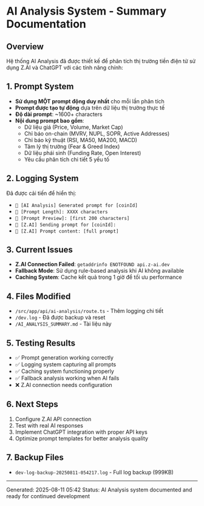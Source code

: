 # AI Analysis System - Summary Documentation

## Overview
Hệ thống AI Analysis đã được thiết kế để phân tích thị trường tiền điện tử sử dụng Z.AI và ChatGPT với các tính năng chính:

## 1. Prompt System
- **Sử dụng MỘT prompt động duy nhất** cho mỗi lần phân tích
- **Prompt được tạo tự động** dựa trên dữ liệu thị trường thực tế
- **Độ dài prompt**: ~1600+ characters
- **Nội dung prompt bao gồm**:
  - Dữ liệu giá (Price, Volume, Market Cap)
  - Chỉ báo on-chain (MVRV, NUPL, SOPR, Active Addresses)
  - Chỉ báo kỹ thuật (RSI, MA50, MA200, MACD)
  - Tâm lý thị trường (Fear & Greed Index)
  - Dữ liệu phái sinh (Funding Rate, Open Interest)
  - Yêu cầu phân tích chi tiết 5 yếu tố

## 2. Logging System
Đã được cải tiến để hiển thị:
- `🤖 [AI Analysis] Generated prompt for [coinId]`
- `📄 [Prompt Length]: XXXX characters`
- `📝 [Prompt Preview]: [first 200 characters]`
- `🤖 [Z.AI] Sending prompt for [coinId]:`
- `📝 [Z.AI] Prompt content: [full prompt]`

## 3. Current Issues
- **Z.AI Connection Failed**: `getaddrinfo ENOTFOUND api.z-ai.dev`
- **Fallback Mode**: Sử dụng rule-based analysis khi AI không available
- **Caching System**: Cache kết quả trong 1 giờ để tối ưu performance

## 4. Files Modified
- `/src/app/api/ai-analysis/route.ts` - Thêm logging chi tiết
- `/dev.log` - Đã được backup và reset
- `/AI_ANALYSIS_SUMMARY.md` - Tài liệu này

## 5. Testing Results
- ✅ Prompt generation working correctly
- ✅ Logging system capturing all prompts
- ✅ Caching system functioning properly
- ✅ Fallback analysis working when AI fails
- ❌ Z.AI connection needs configuration

## 6. Next Steps
1. Configure Z.AI API connection
2. Test with real AI responses
3. Implement ChatGPT integration with proper API keys
4. Optimize prompt templates for better analysis quality

## 7. Backup Files
- `dev-log-backup-20250811-054217.log` - Full log backup (999KB)

---
Generated: 2025-08-11 05:42
Status: AI Analysis system documented and ready for continued development